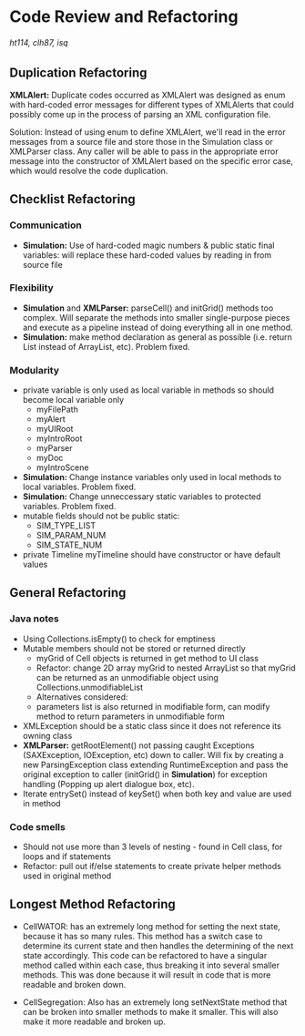 Code Review and Refactoring
==
###### ht114, clh87, isq

## Duplication Refactoring
**XMLAlert:** Duplicate codes occurred as XMLAlert was designed as enum with hard-coded error messages for different types of XMLAlerts that could possibly come up in the process of parsing an XML configuration file.

Solution:
Instead of using enum to define XMLAlert, we'll read in the error messages from a source file and store those in the Simulation class or XMLParser class. Any caller will be able to pass in the appropriate error message into the constructor of XMLAlert based on the specific error case, which would resolve the code duplication.



## Checklist Refactoring

### Communication
* **Simulation:** Use of hard-coded magic numbers & public static final variables: will replace these hard-coded values by reading in from source file


### Flexibility
* **Simulation** and **XMLParser:** parseCell() and initGrid() methods too complex. Will separate the methods into smaller single-purpose pieces and execute as a pipeline instead of doing everything all in one method.
* **Simulation:** make method declaration as general as possible (i.e. return List instead of ArrayList, etc). Problem fixed.

### Modularity
* private variable is only used as local variable in methods so should become local variable only
    * myFilePath
    * myAlert
    * myUIRoot
    * myIntroRoot
    * myParser
    * myDoc
    * myIntroScene
* **Simulation:** Change instance variables only used in local methods to local variables. Problem fixed.
* **Simulation:** Change unneccessary static variables to protected variables. Problem fixed.
* mutable fields should not be public static:
    * SIM_TYPE_LIST
    * SIM_PARAM_NUM
    * SIM_STATE_NUM
* private Timeline myTimeline should have constructor or have default values

## General Refactoring

### Java notes
* Using Collections.isEmpty() to check for emptiness
* Mutable members should not be stored or returned directly
    * myGrid of Cell objects is returned in get method to UI class
    * Refactor: change 2D array myGrid to nested ArrayList so that myGrid can be returned as an unmodifiable object using Collections.unmodifiableList
    * Alternatives considered:
    * parameters list is also returned in modifiable form, can modify method to return parameters in unmodifiable form
* XMLException should be a static class since it does not reference its owning class
* **XMLParser:** getRootElement() not passing caught Exceptions (SAXException, IOException, etc) down to caller. Will fix by creating a new ParsingException class extending RuntimeException and pass the original exception to caller (initGrid() in **Simulation**) for exception handling (Popping up alert dialogue box, etc).
* Iterate entrySet() instead of keySet() when both key and value are used in method

### Code smells
* Should not use more than 3 levels of nesting - found in Cell class, for loops and if statements
* Refactor: pull out if/else statements to create private helper methods used in original method

## Longest Method Refactoring

* CellWATOR: has an extremely long method for setting the next state, because it has so many rules. This method has a switch case to determine its current state and then handles the determining of the next state accordingly. This code can be refactored to have a singular method called within each case, thus breaking it into several smaller methods. This was done because it will result in code that is more readable and broken down.

* CellSegregation: Also has an extremely long setNextState method that can be broken into smaller methods to make it smaller. This will also make it more readable and broken up.